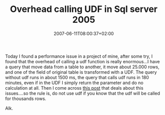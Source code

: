 ﻿---
title: "Overhead calling UDF in Sql server 2005"
description: ""
date: 2007-06-11T08:00:37+02:00
draft: false
tags: [Sql Server]
categories: [Sql Server]
---
Today I found a performance issue in a project of mine, after some try, I found that the overhead of calling a udf function is really enormous...I have a query that move data from a table to another, it move about 25.000 rows, and one of the field of original table is transformed with a UDF. The query without udf runs in about 1500 ms, the query that calls udf runs in 180 minutes, even if in the UDF I simply return  the parameter and do no calculation at all. Then I come across [this post](http://www.novicksoftware.com/coding-in-sql/Vol3/cis-v3-N14-performannce-of-dot-net-code-sql-server-2005.htm) that deals about this issues....so the rule is, do not use udf if you know that the udf will be called for thousands rows.

Alk.
